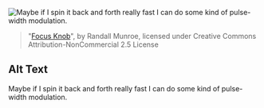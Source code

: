 ![Maybe if I spin it back and forth really fast I can do some kind of pulse-width modulation.](https://imgs.xkcd.com/comics/focus_knob.png)
> "[Focus Knob](https://xkcd.com/1796/)", by Randall Munroe, licensed under Creative Commons Attribution-NonCommercial 2.5 License

## Alt Text
Maybe if I spin it back and forth really fast I can do some kind of pulse-width modulation.
